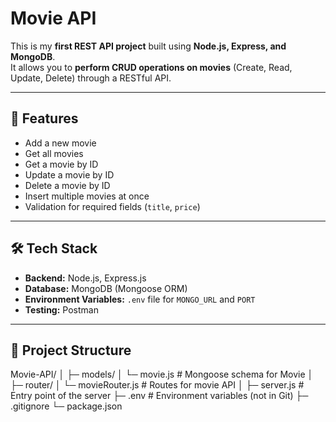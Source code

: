# Movie API

This is my **first REST API project** built using **Node.js, Express, and MongoDB**.  
It allows you to **perform CRUD operations on movies** (Create, Read, Update, Delete) through a RESTful API.  

---

## 🚀 Features

- Add a new movie  
- Get all movies  
- Get a movie by ID  
- Update a movie by ID  
- Delete a movie by ID  
- Insert multiple movies at once  
- Validation for required fields (`title`, `price`)  

---

## 🛠 Tech Stack

- **Backend:** Node.js, Express.js  
- **Database:** MongoDB (Mongoose ORM)  
- **Environment Variables:** `.env` file for `MONGO_URL` and `PORT`  
- **Testing:** Postman  

---

## 📂 Project Structure

Movie-API/
│
├─ models/
│ └─ movie.js # Mongoose schema for Movie
│
├─ router/
│ └─ movieRouter.js # Routes for movie API
│
├─ server.js # Entry point of the server
├─ .env # Environment variables (not in Git)
├─ .gitignore
└─ package.json
